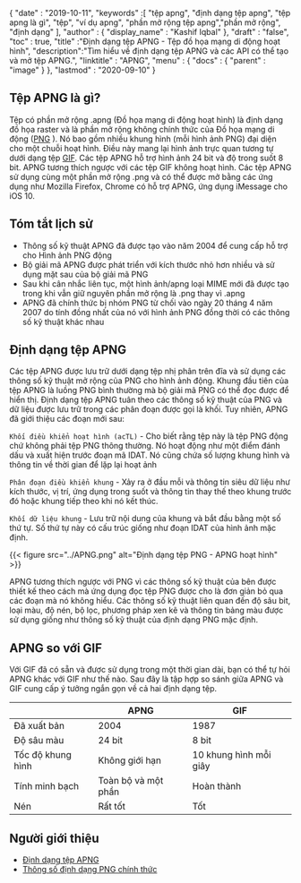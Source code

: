 {
  "date" : "2019-10-11",
  "keywords" :[ "tệp apng", "định dạng tệp apng", "tệp apng là gì", "tệp", "ví dụ apng", "phần mở rộng tệp apng","phần mở rộng", "định dạng" ],
  "author" : {
    "display_name" : "Kashif Iqbal"
},
  "draft" : "false",
  "toc" : true,
  "title" :"Định dạng tệp APNG - Tệp đồ họa mạng di động hoạt hình",
  "description":"Tìm hiểu về định dạng tệp APNG và các API có thể tạo và mở tệp APNG.",
  "linktitle" : "APNG",
  "menu" : {
    "docs" : {
      "parent" : "image"
}
},
  "lastmod" : "2020-09-10"
}

## Tệp APNG là gì?

Tệp có phần mở rộng .apng (Đồ họa mạng di động hoạt hình) là định dạng đồ họa raster và là phần mở rộng không chính thức của Đồ họa mạng di động ([PNG](/vi/image/png/) ). Nó bao gồm nhiều khung hình (mỗi hình ảnh PNG) đại diện cho một chuỗi hoạt hình. Điều này mang lại hình ảnh trực quan tương tự dưới dạng tệp [GIF](/vi/image/gif/). Các tệp APNG hỗ trợ hình ảnh 24 bit và độ trong suốt 8 bit. APNG tương thích ngược với các tệp GIF không hoạt hình. Các tệp APNG sử dụng cùng một phần mở rộng .png và có thể được mở bằng các ứng dụng như Mozilla Firefox, Chrome có hỗ trợ APNG, ứng dụng iMessage cho iOS 10.

## Tóm tắt lịch sử

* Thông số kỹ thuật APNG đã được tạo vào năm 2004 để cung cấp hỗ trợ cho Hình ảnh PNG động
* Bộ giải mã APNG được phát triển với kích thước nhỏ hơn nhiều và sử dụng mặt sau của bộ giải mã PNG
* Sau khi cân nhắc liên tục, một hình ảnh/apng loại MIME mới đã được tạo trong khi vẫn giữ nguyên phần mở rộng là .png thay vì .apng
* APNG đã chính thức bị nhóm PNG từ chối vào ngày 20 tháng 4 năm 2007 do tính đồng nhất của nó với hình ảnh PNG đồng thời có các thông số kỹ thuật khác nhau

## Định dạng tệp APNG

Các tệp APNG được lưu trữ dưới dạng tệp nhị phân trên đĩa và sử dụng các thông số kỹ thuật mở rộng của PNG cho hình ảnh động. Khung đầu tiên của tệp APNG là luồng PNG bình thường mà bộ giải mã PNG có thể đọc được để hiển thị. Định dạng tệp APNG tuân theo các thông số kỹ thuật của PNG và dữ liệu được lưu trữ trong các phân đoạn được gọi là khối. Tuy nhiên, APNG đã giới thiệu các đoạn mới sau:

`Khối điều khiển hoạt hình (acTL)` - Cho biết rằng tệp này là tệp PNG động chứ không phải tệp PNG thông thường. Nó hoạt động như một điểm đánh dấu và xuất hiện trước đoạn mã IDAT. Nó cũng chứa số lượng khung hình và thông tin về thời gian để lặp lại hoạt ảnh

`Phân đoạn điều khiển khung` - Xảy ra ở đầu mỗi và thông tin siêu dữ liệu như kích thước, vị trí, ứng dụng trong suốt và thông tin thay thế theo khung trước đó hoặc khung tiếp theo khi nó kết thúc.

`Khối dữ liệu khung` - Lưu trữ nội dung của khung và bắt đầu bằng một số thứ tự. Số thứ tự này có cấu trúc giống như đoạn IDAT của hình ảnh mặc định.

{{< figure src="../APNG.png" alt="Định dạng tệp PNG - APNG hoạt hình" >}}

APNG tương thích ngược với PNG vì các thông số kỹ thuật của bên được thiết kế theo cách mà ứng dụng đọc tệp PNG được cho là đơn giản bỏ qua các đoạn mà nó không hiểu. Các thông số kỹ thuật liên quan đến độ sâu bit, loại màu, độ nén, bộ lọc, phương pháp xen kẽ và thông tin bảng màu được sử dụng giống như thông số kỹ thuật của định dạng PNG mặc định.

## APNG so với GIF

Với GIF đã có sẵn và được sử dụng trong một thời gian dài, bạn có thể tự hỏi APNG khác với GIF như thế nào. Sau đây là tập hợp so sánh giữa APNG và GIF cung cấp ý tưởng ngắn gọn về cả hai định dạng tệp.

||APNG|GIF|
---|---|---|
|Đã xuất bản|2004|1987|
|Độ sâu màu|24 bit|8 bit|
|Tốc độ khung hình|Không giới hạn|10 khung hình mỗi giây|
|Tính minh bạch|Toàn bộ và một phần|Hoàn thành|
|Nén|Rất tốt|Tốt|

## Người giới thiệu

* [Định dạng tệp APNG](https://en.wikipedia.org/wiki/APNG)
* [Thông số định dạng PNG chính thức](https://www.w3.org/TR/PNG/)

